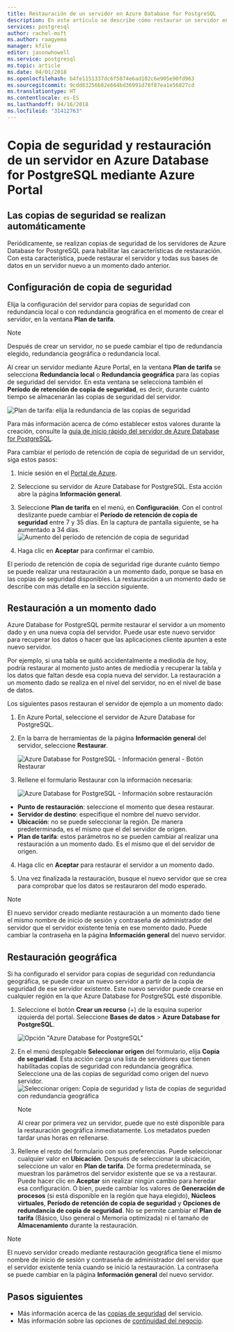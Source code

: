 ```yaml
---
title: Restauración de un servidor en Azure Database for PostgreSQL
description: En este artículo se describe cómo restaurar un servidor en Azure Database for PostgreSQL mediante Azure Portal.
services: postgresql
author: rachel-msft
ms.author: raagyema
manager: kfile
editor: jasonwhowell
ms.service: postgresql
ms.topic: article
ms.date: 04/01/2018
ms.openlocfilehash: b4fe1151337dc6f5874e6ad102c6e905e90fd963
ms.sourcegitcommit: 9cdd83256b82e664bd36991d78f87ea1e56827cd
ms.translationtype: HT
ms.contentlocale: es-ES
ms.lasthandoff: 04/16/2018
ms.locfileid: "31412763"
---
```

# <a name="how-to-backup-and-restore-a-server-in-azure-database-for-postgresql-using-the-azure-portal"></a>Copia de seguridad y restauración de un servidor en Azure Database for PostgreSQL mediante Azure Portal

## <a name="backup-happens-automatically"></a>Las copias de seguridad se realizan automáticamente
Periódicamente, se realizan copias de seguridad de los servidores de Azure Database for PostgreSQL para habilitar las características de restauración. Con esta característica, puede restaurar el servidor y todas sus bases de datos en un servidor nuevo a un momento dado anterior.

## <a name="set-backup-configuration"></a>Configuración de copia de seguridad

Elija la configuración del servidor para copias de seguridad con redundancia local o con redundancia geográfica en el momento de crear el servidor, en la ventana **Plan de tarifa**.

> [!NOTE]
> Después de crear un servidor, no se puede cambiar el tipo de redundancia elegido, redundancia geográfica o redundancia local.
>

Al crear un servidor mediante Azure Portal, en la ventana **Plan de tarifa** se selecciona **Redundancia local** o **Redundancia geográfica** para las copias de seguridad del servidor. En esta ventana se selecciona también el **Período de retención de copia de seguridad**, es decir, durante cuánto tiempo se almacenarán las copias de seguridad del servidor.

   ![Plan de tarifa: elija la redundancia de las copias de seguridad](./media/howto-restore-server-portal/pricing-tier.png)

Para más información acerca de cómo establecer estos valores durante la creación, consulte la [guía de inicio rápido del servidor de Azure Database for PostgreSQL](quickstart-create-server-database-portal.md).

Para cambiar el período de retención de copia de seguridad de un servidor, siga estos pasos:
1. Inicie sesión en el [Portal de Azure](https://portal.azure.com/).
2. Seleccione su servidor de Azure Database for PostgreSQL. Esta acción abre la página **Información general**.
3. Seleccione **Plan de tarifa** en el menú, en **Configuración**. Con el control deslizante puede cambiar el **Período de retención de copia de seguridad** entre 7 y 35 días.
En la captura de pantalla siguiente, se ha aumentado a 34 días.
![Aumento del período de retención de copia de seguridad](./media/howto-restore-server-portal/3-increase-backup-days.png)

4. Haga clic en **Aceptar** para confirmar el cambio.

El período de retención de copia de seguridad rige durante cuánto tiempo se puede realizar una restauración a un momento dado, porque se basa en las copias de seguridad disponibles. La restauración a un momento dado se describe con más detalle en la sección siguiente. 

## <a name="point-in-time-restore"></a>Restauración a un momento dado
Azure Database for PostgreSQL permite restaurar el servidor a un momento dado y en una nueva copia del servidor. Puede usar este nuevo servidor para recuperar los datos o hacer que las aplicaciones cliente apunten a este nuevo servidor.

Por ejemplo, si una tabla se quitó accidentalmente a mediodía de hoy, podría restaurar al momento justo antes de mediodía y recuperar la tabla y los datos que faltan desde esa copia nueva del servidor. La restauración a un momento dado se realiza en el nivel del servidor, no en el nivel de base de datos.

Los siguientes pasos restauran el servidor de ejemplo a un momento dado:
1. En Azure Portal, seleccione el servidor de Azure Database for PostgreSQL. 

2. En la barra de herramientas de la página **Información general** del servidor, seleccione **Restaurar**.

   ![Azure Database for PostgreSQL - Información general - Botón Restaurar](./media/howto-restore-server-portal/2-server.png)

3. Rellene el formulario Restaurar con la información necesaria:

   ![Azure Database for PostgreSQL - Información sobre restauración ](./media/howto-restore-server-portal/3-restore.png)
  - **Punto de restauración**: seleccione el momento que desea restaurar.
  - **Servidor de destino**: especifique el nombre del nuevo servidor.
  - **Ubicación**: no se puede seleccionar la región. De manera predeterminada, es el mismo que el del servidor de origen.
  - **Plan de tarifa**: estos parámetros no se pueden cambiar al realizar una restauración a un momento dado. Es el mismo que el del servidor de origen. 

4. Haga clic en **Aceptar** para restaurar el servidor a un momento dado. 

5. Una vez finalizada la restauración, busque el nuevo servidor que se crea para comprobar que los datos se restauraron del modo esperado.

>[!Note]
>El nuevo servidor creado mediante restauración a un momento dado tiene el mismo nombre de inicio de sesión y contraseña de administrador del servidor que el servidor existente tenía en ese momento dado. Puede cambiar la contraseña en la página **Información general** del nuevo servidor.

## <a name="geo-restore"></a>Restauración geográfica
Si ha configurado el servidor para copias de seguridad con redundancia geográfica, se puede crear un nuevo servidor a partir de la copia de seguridad de ese servidor existente. Este nuevo servidor puede crearse en cualquier región en la que Azure Database for PostgreSQL esté disponible.  

1. Seleccione el botón **Crear un recurso** (+) de la esquina superior izquierda del portal. Seleccione **Bases de datos** > **Azure Database for PostgreSQL**.

   ![Opción "Azure Database for PostgreSQL"](./media/howto-restore-server-portal/1-navigate-to-postgres.png)

2. En el menú desplegable **Seleccionar origen** del formulario, elija **Copia de seguridad**. Esta acción carga una lista de servidores que tienen habilitadas copias de seguridad con redundancia geográfica. Seleccione una de las copias de seguridad como origen del nuevo servidor.
   ![Seleccionar origen: Copia de seguridad y lista de copias de seguridad con redundancia geográfica](./media/howto-restore-server-portal/2-georestore.png)

   > [!NOTE]
   > Al crear por primera vez un servidor, puede que no esté disponible para la restauración geográfica inmediatamente. Los metadatos pueden tardar unas horas en rellenarse.
   >

3. Rellene el resto del formulario con sus preferencias. Puede seleccionar cualquier valor en **Ubicación**. Después de seleccionar la ubicación, seleccione un valor en **Plan de tarifa**. De forma predeterminada, se muestran los parámetros del servidor existente que se va a restaurar. Puede hacer clic en **Aceptar** sin realizar ningún cambio para heredar esa configuración. O bien, puede cambiar los valores de **Generación de procesos** (si está disponible en la región que haya elegido), **Núcleos virtuales**, **Período de retención de copia de seguridad** y **Opciones de redundancia de copia de seguridad**. No se permite cambiar el **Plan de tarifa** (Básico, Uso general o Memoria optimizada) ni el tamaño de **Almacenamiento** durante la restauración.

>[!Note]
>El nuevo servidor creado mediante restauración geográfica tiene el mismo nombre de inicio de sesión y contraseña de administrador del servidor que el servidor existente tenía cuando se inició la restauración. La contraseña se puede cambiar en la página **Información general** del nuevo servidor.


## <a name="next-steps"></a>Pasos siguientes
- Más información acerca de las [copias de seguridad](concepts-backup.md) del servicio.
- Más información sobre las opciones de [continuidad del negocio](concepts-business-continuity.md).
